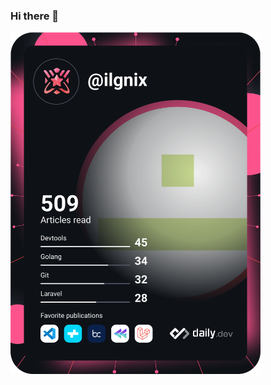 ### Hi there 👋

<a href="https://app.daily.dev/DailyDevTips"><img src="https://github.com/xinglixing/xinglixing/blob/main/devcard.svg" width="400" alt="Xing's Dev Card"/></a>

<!--
**xinglixing/xinglixing** is a ✨ _special_ ✨ repository because its `README.md` (this file) appears on your GitHub profile.

Here are some ideas to get you started:

- 🔭 I’m currently working on ...
- 🌱 I’m currently learning ...
- 👯 I’m looking to collaborate on ...
- 🤔 I’m looking for help with ...
- 💬 Ask me about ...
- 📫 How to reach me: ...
- 😄 Pronouns: ...
- ⚡ Fun fact: ...
-->
